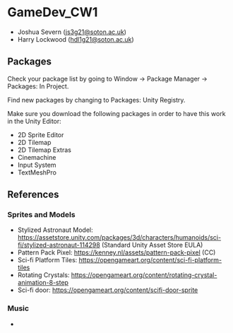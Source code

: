 # GameDev_CW1
- Joshua Severn (js3g21@soton.ac.uk)
- Harry Lockwood (hdl1g21@soton.ac.uk)
## Packages
Check your package list by going to Window -> Package Manager -> Packages: In Project.

Find new packages by changing to Packages: Unity Registry.

Make sure you download the following packages in order to have this work in the Unity Editor:
- 2D Sprite Editor
- 2D Tilemap
- 2D Tilemap Extras
- Cinemachine
- Input System
- TextMeshPro



## References
### Sprites and Models
- Stylized Astronaut Model: https://assetstore.unity.com/packages/3d/characters/humanoids/sci-fi/stylized-astronaut-114298 (Standard Unity Asset Store EULA)
- Pattern Pack Pixel: https://kenney.nl/assets/pattern-pack-pixel (CC)
- Sci-fi Platform Tiles: https://opengameart.org/content/sci-fi-platform-tiles
- Rotating Crystals: https://opengameart.org/content/rotating-crystal-animation-8-step
- Sci-fi door: https://opengameart.org/content/scifi-door-sprite
### Music
- 

